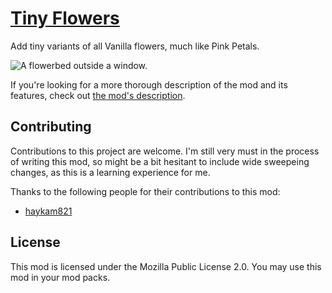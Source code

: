 # [Tiny Flowers](https://secretonline.co/mods/tiny-flowers)

Add tiny variants of all Vanilla flowers, much like Pink Petals.

![A flowerbed outside a window.](https://cdn.modrinth.com/data/S0Lqneqb/images/2c5785e8cafdd0e74ab54e612d8b070497f54eb4.png)

If you're looking for a more thorough description of the mod and its features, check out [the mod's description](./MODRINTH.md).

## Contributing

Contributions to this project are welcome. I'm still very must in the process of writing this mod, so might be a bit hesitant to include wide sweepeing changes, as this is a learning experience for me.

Thanks to the following people for their contributions to this mod:

- [haykam821](https://github.com/haykam821)

## License

This mod is licensed under the Mozilla Public License 2.0. You may use this mod in your mod packs.
